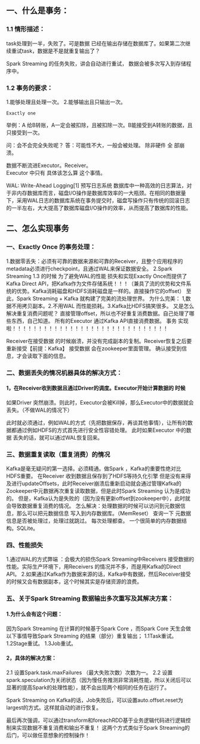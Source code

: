 ## 一、什么是事务：

### 1.1 情形描述：

task处理到一半，失败了。可是数据 已经在输出存储在数据库了。如果第二次继续重试task，数据是不是就重复输出了？

Spark Streaming 的任务失败，讲会自动进行重试， 数据会被多次写入到存储程序中。

### 1.2 事务的要求：
1.能够处理且处理一次。
2.能够输出且只输出一次。

	Exactly one

举例：A 给B转账，A一定会被扣除，且被扣除一次。B能接受到A转账的数据，且只接受到一次。

问：会不会完全失败呢？
答：可能性不大，一般会被处理。 除非硬件 全 部崩溃。

数据不断流进Executor。Receiver。  
Executor 中只有 具体该怎么算 这个事情。

WAL: Write-Ahead Logging[1]  预写日志系统
数据库中一种高效的日志算法，对于非内存数据库而言，磁盘I/O操作是数据库效率的一大瓶颈。在相同的数据量下，采用WAL日志的数据库系统在事务提交时，磁盘写操作只有传统的回滚日志的一半左右，大大提高了数据库磁盘I/O操作的效率，从而提高了数据库的性能。

## 二、怎么实现事务


### 一、Exactly Once 的事务处理：
1.数据零丢失：必须有可靠的数据来源和可靠的Receiver，且整个应用程序的metadata必须进行checkpoint，且通过WAL来保证数据安全。
2.Spark Streaming 1.3 的时候 为了避免WAL的性能 损失和实现Exactly Once而提供了Kafka Direct API，把Kafka作为文件存储系统！！！（兼具了流的优势和文件系统的优势。Kafka消耗磁盘和HDFS消耗磁盘是一样的。直接操作它的offset）
至此，Spark Streaming + Kafka 就构建了完美的流处理世界。
为什么完美： 1,数据不用拷贝副本。2.不用WAL 而性能损耗。3.Kafka比HDFS搞笑很多。
    又是怎么解决重复消费问题呢？  直接管理offset，所以也不好重复消费数据。自己处理了哪些东西，自己知道。
所有的Executor 通过Kafka API直接消费数据。
事务 实现啦！！！！！！！！！！！！！！！！！！！！！！！！！！！！！！


Receiver在接受数据 的时候崩溃，并没有完成副本的复制。Receiver恢复之后要重新接受【前提：Kafka】
接受数据 会在zookeeper里面管理。
确认接受到信息，才会读取下面的信息。


### 二、数据丢失的情况机器具体的解决方式：
#### 1，在Receiver收到数据且通过Driver的调度。Executor开始计算数据的 时候

 如果Driver 突然崩溃。则此时，Executor会被Kill掉，那么Executor中的数据就会丢失。（不做WAL的情况下）

  此时就必须通过，例如WAL的方式（先把数据保存，再谈其他事情），让所有的数据都通过例如HDFS的方式首先进行安全性容错处理。
此时如果Executor 中的数据 丢失的话，就可以通过WAL恢复回来。


### 三、数据重复读取（重复消费）的情况
Kafka是毫无疑问的第一选择。必须精通。做Spark ，Kafka的重要性绝对比HDFS重要。
在Receiver 收到数据且保存到了HDFS等持久化引擎 但是没有来得及进行updateOffsets，此时Receiver崩溃后重新启动就会通过管理Kafka的Zookeeper中元数据再次重复读取数据，但是此时Spark Streaming 认为是成功的。
但是，Kafka认为是失败的（因为没有更新offset到zookeeper中），此时就会导致数据重复消费的情况。
怎么解决：处理数据的时候可以访问到元数据信息，那么可以把元数据信息 写入到内存数据库。（MemReset） 查询一下 元数据信息是否被处理过，处理过就跳过。 每次处理都查。 一个很简单的内存数据结构。SQLite。

### 四、性能损失
1.通过WAL的方式弊端 ：会极大的损伤Spark Streaming中Receivers 接受数据的性能。实际生产环境下，用Receivers 的情况并不多，而是用Kafka的Direct API。
2.如果通过Kafka作为数据来源的话，Kafka中有数据，然后Receiver接受的时候又会有数据副本，这个时候其实是存储资源的浪费。

### 五、关于Spark Streaming 数据输出多次重写及其解决方案：

#### 1.为什么会有这个问题：
因为Spark Streaming 在计算的时候基于Spark Core ，而Spark Core 天生会做以下事情导致Spark Streaming 的结果（部分）重复输出；
1.1Task重试。
1.2Stage重试。
1.3Job重试。

#### 2，具体的解决方案：
2.1 设置Spark.task.maxFailures （最大失败次数）次数为一。
2.2 设置spark.speculation为关闭状态（因为慢任务推测非常消耗性能，所以关闭后可以显著的提高Spark的处理性能），就不会出现两个相同的任务在运行了。
    
Spark Streaming on Kafka的话，Job失败后，可以设置auto.offset.reset为largest的方式。这样就自动的进行恢复。

最后再次强调，可以通过transform和foreachRDD基于业务逻辑代码进行逻辑控制来实现数据不重复消费和输出不重复！
这两个方式类似于Spark Streaming的后门，可以做任意想象的控制操作！









